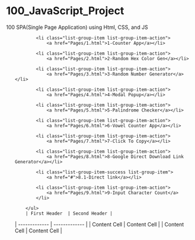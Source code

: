 # 100_JavaScript_Project
100 SPA(Single Page Application) using Html, CSS, and JS

<ul class="list-group">

            <li class="list-group-item list-group-item-action">
                <a href="Pages/1.html">1-Counter App</a></li>

            <li class="list-group-item list-group-item-action">
                <a href="Pages/2.html">2-Random Hex Color Gen</a></li>

            <li class="list-group-item list-group-item-action">
                <a href="Pages/3.html">3-Random Number Generator</a></li>

            <li class="list-group-item list-group-item-action">
                <a href="Pages/4.html">4-Modal Popup</a></li>

            <li class="list-group-item list-group-item-action">
                <a href="Pages/5.html">5-Palindrome Checker</a></li>

            <li class="list-group-item list-group-item-action">
                <a href="Pages/6.html">6-Vowel Counter App</a></li>

            <li class="list-group-item list-group-item-action">
                <a href="Pages/7.html">7-Click To Copy</a></li>

            <li class="list-group-item list-group-item-action">
                <a href="Pages/8.html">8-Google Direct Download Link Generator</a></li>

            <li class="list-group-item-success list-group-item">
                <a href="#">8.1-Direct link</a></li>

            <li class="list-group-item list-group-item-action">
                <a href="Pages/9.html">9-Input Character Count</a>
            </li>

        </ul>
        | First Header  | Second Header |
| ------------- | ------------- |
| Content Cell  | Content Cell  |
| Content Cell  | Content Cell  |
